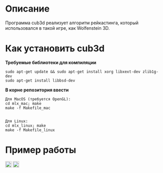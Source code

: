 # Описание
Программа cub3d реализует алгоритм рейкастинга, который использовался в такой игре, как Wolfenstein 3D.
# Как установить cub3d
**Требуемые библиотеки для компиляции**
```
sudo apt-get update && sudo apt-get install xorg libxext-dev zlib1g-dev
sudo apt-get install libbsd-dev
```
**В корне репозитория ввести**
```
Для MacOS (требуется OpenGL):
cd mlx_mac; make
make -f Makefile_mac


Для Linux:
cd mlx_linux; make
make -f Makefile_linux
```
# Пример работы
<img src="https://github.com/dwanett/cub3d/tree/master/gif/1.gif" width="20" height="20" />
<img src="https://github.com/dwanett/cub3d/tree/master/gif/2.gif" width="20" height="20" />
